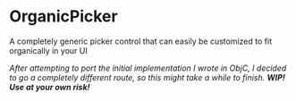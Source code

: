 OrganicPicker
=============

A completely generic picker control that can easily be customized to fit organically in your UI

*After attempting to port the initial implementation I wrote in ObjC, I decided to go a completely different route, so this might take a while to finish. __WIP! Use at your own risk!__*
